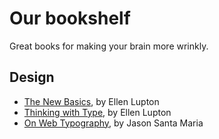 # Our bookshelf

Great books for making your brain more wrinkly.

## Design

- [The New Basics](http://www.amazon.com/Graphic-Design-The-New-Basics/dp/1568987021), by Ellen Lupton
- [Thinking with Type](http://www.amazon.com/Thinking-Type-2nd-revised-expanded/dp/1568989695/ref=pd_bxgy_14_img_y), by Ellen Lupton
- [On Web Typography](http://abookapart.com/products/on-web-typography), by Jason Santa Maria
